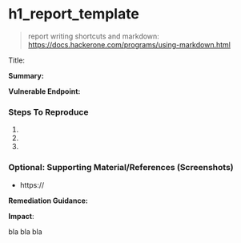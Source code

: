 
# h1_report_template
> report writing shortcuts and markdown:
> https://docs.hackerone.com/programs/using-markdown.html

Title: 


**Summary:**


**Vulnerable Endpoint:**


### Steps To Reproduce

1.  
2. 
3.



### Optional: Supporting Material/References (Screenshots)

 * https://

**Remediation Guidance:**


**Impact**:

bla bla bla
